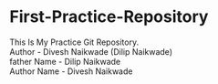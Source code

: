 # First-Practice-Repository
This Is My Practice Git Repository.
<br>
Author - Divesh Naikwade (Dilip Naikwade)
<br>
father Name - Dilip Naikwade
<br>
Author Name - Divesh Naikwade
